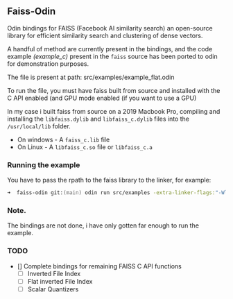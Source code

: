 ## Faiss-Odin
Odin bindings for FAISS (Facebook AI similarity search) an open-source library for efficient similarity search and clustering of dense vectors.

A handful of method are currently present in the bindings, and the code example *(example_c)* present in the `faiss` source has been ported to odin for demonstration purposes.

The file is present at path: src/examples/example_flat.odin

To run the file, you must have faiss built from source and installed with the C API enabled (and GPU mode enabled (if you want to use a GPU)

In my case i built faiss from source on a 2019 Macbook Pro, compiling and installing the `libfaiss.dylib` and `libfaiss_c.dylib` files into the `/usr/local/lib` folder.

- On windows - A `faiss_c.lib` file
- On Linux - A `libfaiss_c.so` file or `libfaiss_c.a`


### Running the example
You have to pass the rpath to the faiss library to the linker, for example:
```zsh
➜  faiss-odin git:(main) odin run src/examples -extra-linker-flags:"-Wl,-rpath,/path/to/faiss/library"
```

### Note.
The bindings are not done, i have only gotten far enough to run the example.

### TODO
- [] Complete bindings for remaining FAISS C API functions
  - [ ] Inverted File Index
  - [ ] Flat inverted File Index
  - [ ] Scalar Quantizers
